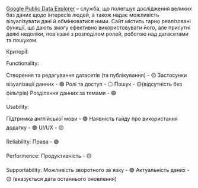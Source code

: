 [Google Public Data Explorer](https://www.google.com/publicdata/directory) – служба, що полегшує дослідження великих баз даних щодо інтересів людей, а також надає можливість візуалізувати дані й обмінюватися ними. Сайт містить гарно реалізовані функції, що дають змогу ефективно використовувати його, але присутні деякі недоліки, пов'язані з розподілом ролей, роботою над датасетами та пошуком.

КритеріЇ:

Functionality:

Створення та редагування датасетів (та публікування) - 🟡 
Застосунки візуалізації данних - 🟢
Ролі та доступ - ⚪️
Пошук - 🟡(відсутність без фільтрів)
Розділення данних за темами - 🟢 

Usability:

Підтримка англійської мови - 🟢
Наявність гайду про використання додатку - 🟢
UI/UX - 🟡

Reliability:
Права - 🟢

Performence:
Продуктивність - 🟡

Supportability:
Можливість зворотного зв`язку - 🟢
Актуальність даних - 🟡 (вказується дата останнього оновлення)